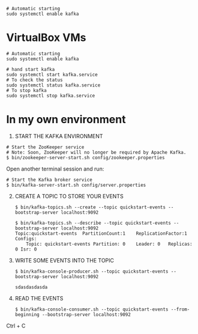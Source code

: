 ```linux
# Automatic starting
sudo systemctl enable kafka
```

# VirtualBox VMs

```linux
# Automatic starting
sudo systemctl enable kafka
```

```linux
# hand start kafka
sudo systemctl start kafka.service
# To check the status
sudo systemctl status kafka.service
# To stop kafka
sudo systemctl stop kafka.service
```



# In my own environment

1. START THE KAFKA ENVIRONMENT

```linux
# Start the ZooKeeper service
# Note: Soon, ZooKeeper will no longer be required by Apache Kafka.
$ bin/zookeeper-server-start.sh config/zookeeper.properties
```

Open another terminal session and run:

```linux
# Start the Kafka broker service
$ bin/kafka-server-start.sh config/server.properties

```

2. CREATE A TOPIC TO STORE YOUR EVENTS

   ```linux
   $ bin/kafka-topics.sh --create --topic quickstart-events --bootstrap-server localhost:9092
   ```

   

   ```
   $ bin/kafka-topics.sh --describe --topic quickstart-events --bootstrap-server localhost:9092
   Topic:quickstart-events  PartitionCount:1    ReplicationFactor:1 Configs:
       Topic: quickstart-events Partition: 0    Leader: 0   Replicas: 0 Isr: 0
   ```

   

3. WRITE SOME EVENTS INTO THE TOPIC

   ```
   $ bin/kafka-console-producer.sh --topic quickstart-events --bootstrap-server localhost:9092
   
   sdasdasdasda
   ```

   

4. READ THE EVENTS

   ```
   $ bin/kafka-console-consumer.sh --topic quickstart-events --from-beginning --bootstrap-server localhost:9092
   ```

   



Ctrl + C 




































